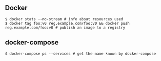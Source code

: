 ## Docker

~~~
$ docker stats --no-stream # info about resources used
$ docker tag foo:v0 reg.example.com/foo:v0 && docker push reg.example.com/foo:v0 # publish an image to a registry
~~~

## docker-compose

~~~
$ docker-compose ps --services # get the name known by docker-compose
~~~
